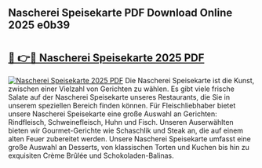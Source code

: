 ## Nascherei Speisekarte PDF Download Online 2025 e0b39

# <h2><a href="http://gcdccu.nevu.top/?p=Nascherei+Speisekarte">🔗 👉🔴 Nascherei Speisekarte 2025 PDF</a></h2>

[![Nascherei Speisekarte 2025 PDF](https://i.imgur.com/dBaPXMq.png)](http://gcdccu.nevu.top/?p=Nascherei+Speisekarte)
Die Nascherei Speisekarte ist die Kunst, zwischen einer Vielzahl von Gerichten zu wählen. Es gibt viele frische Salate auf der Nascherei Speisekarte unseres Restaurants, die Sie in unserem speziellen Bereich finden können. Für Fleischliebhaber bietet unsere Nascherei Speisekarte eine große Auswahl an Gerichten: Rindfleisch, Schweinefleisch, Huhn und Fisch. Unseren Auserwählten bieten wir Gourmet-Gerichte wie Schaschlik und Steak an, die auf einem alten Feuer zubereitet werden. Unsere Nascherei Speisekarte umfasst eine große Auswahl an Desserts, von klassischen Torten und Kuchen bis hin zu exquisiten Crème Brûlée und Schokoladen-Balinas.
